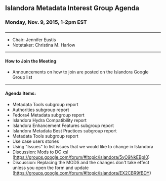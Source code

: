 ## Islandora Metadata Interest Group Agenda
### Monday, Nov. 9, 2015, 1-2pm EST
### 
---
* Chair: Jennifer Eustis
* Notetaker:  Christina M. Harlow

---

#### How to Join the Meeting  
* Announcements on how to join are posted on the Islandora Google Group list


---

#### Agenda Items:  
* Metadata Tools subgroup report
* Authorities subgroup report
* Fedora4 Metadata subgroup report
* Islandora Hydra Compatibility report
* Islandora Enhancement Features subgroup report
* Islandora Metadata Best Practices subgroup report
* Metadata Tools subgroup report
* Use case users stories
* Using "Issues" to list issues that we would like to change in Islandora  
* Discussion: Mods to DC xsl (https://groups.google.com/forum/#!topic/islandora/5yO9NkEBpI0)
* Discussion: Replacing the MODS and the changes don't take effect unless you open the form and update (https://groups.google.com/forum/#!topic/islandora/EX2CBR9fBDY)

